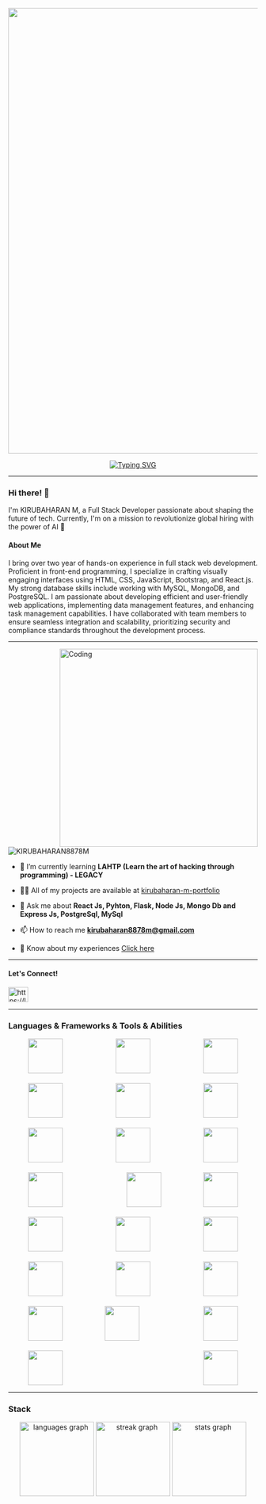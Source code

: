 
<!--
**KIRUBAHARAN8878M/KIRUBAHARAN8878M** is a ✨ _special_ ✨ repository because its `README.md` (this file) appears on your GitHub profile.

-->
 <p align="center">
  <img src="https://user-images.githubusercontent.com/74038190/213910845-af37a709-8995-40d6-be59-724526e3c3d7.gif" width="900">
</p>

<div align="center">
    <a href="https://git.io/typing-svg">
        <img src="https://readme-typing-svg.demolab.com?font=Fira+Code&size=35&pause=1000&center=true&vCenter=true&random=false&width=440&height=60&lines=%F0%9F%91%8B+Hi+I'm+KIRUBAHARAN +M;Full+Stack+Developer;Nice+to+meet+you" alt="Typing SVG" />
    </a>
</div>
<hr>

### Hi there! 👋

I'm KIRUBAHARAN M, a Full Stack Developer passionate about shaping the future of tech. Currently, I'm on a mission to revolutionize global hiring with the power of AI 🚀

#### About Me

I bring over two year of hands-on experience in full stack web development. Proficient in front-end programming, I specialize in crafting visually engaging interfaces using HTML, CSS, JavaScript, Bootstrap, and React.js. My strong database skills include working with MySQL, MongoDB, and PostgreSQL. I am passionate about developing efficient and user-friendly web applications, implementing data management features, and enhancing task management capabilities. I have collaborated with team members to ensure seamless integration and scalability, prioritizing security and compliance standards throughout the development process.
<hr>
<img align="right" alt="Coding" width="400" src="https://cdn.dribbble.com/users/1162077/screenshots/3848914/programmer.gif">
<p align="left"> <img src="https://komarev.com/ghpvc/?username=KIRUBAHARAN8878M&label=Profile%20views&color=0e75b6&style=flat" alt="KIRUBAHARAN8878M" /> </p>

- 🌱 I’m currently learning **LAHTP (Learn the art of hacking through programming) - LEGACY**

- 👨‍💻 All of my projects are available at [kirubaharan-m-portfolio](https://kirubaharan-m-portfolio.netlify.app)

- 💬 Ask me about **React Js, Pyhton, Flask, Node Js, Mongo Db and Express Js, PostgreSql, MySql**

- 📫 How to reach me **kirubaharan8878m@gmail.com**
- 📄 Know about my experiences [Click here ](https://drive.google.com/file/d/1jLGdMKprtJA5tVJ-XYxGeHizyu_SzUfT/view)
<hr>

#### Let's Connect!
<p align="left">
<a href="https://linkedin.com/in/kirubaharan-m-116b36234/" target="blank"><img align="center" src="https://raw.githubusercontent.com/rahuldkjain/github-profile-readme-generator/master/src/images/icons/Social/linked-in-alt.svg" alt="https://linkedin.com/in/kirubaharan-m-116b36234/" height="30" width="40" /></a>
</p>
<hr>

### Languages & Frameworks & Tools & Abilities

<p style="display: flex; justify-content: space-between; flex-wrap: wrap; gap: 20px; padding: 0 20px;">
  
 <img height="70" src="https://user-images.githubusercontent.com/25181517/192158954-f88b5814-d510-4564-b285-dff7d6400dad.png" style=" padding: 0 20px;">
  <img height="70" src="https://user-images.githubusercontent.com/25181517/183898674-75a4a1b1-f960-4ea9-abcb-637170a00a75.png" style=" padding: 0 20px;"> 
   <img height="70" src="https://user-images.githubusercontent.com/25181517/183898054-b3d693d4-dafb-4808-a509-bab54cf5de34.png" style=" padding: 0 20px;"> 
  <img height="70" src="https://user-images.githubusercontent.com/25181517/202896760-337261ed-ee92-4979-84c4-d4b829c7355d.png" style=" padding: 0 20px;">
  <img height="70" src="https://user-images.githubusercontent.com/25181517/189716630-fe6c084c-6c66-43af-aa49-64c8aea4a5c2.png" style=" padding: 0 20px;"> 
  <img height="70" src="https://user-images.githubusercontent.com/25181517/117447155-6a868a00-af3d-11eb-9cfe-245df15c9f3f.png" style=" padding: 0 20px;">
  <img height="70" src="https://user-images.githubusercontent.com/25181517/183890598-19a0ac2d-e88a-4005-a8df-1ee36782fde1.png" style=" padding: 0 20px;">
  <img height="70" src="https://user-images.githubusercontent.com/25181517/183897015-94a058a6-b86e-4e42-a37f-bf92061753e5.png" style=" padding: 0 20px;">
  <img height="70" src="https://user-images.githubusercontent.com/25181517/187896150-cc1dcb12-d490-445c-8e4d-1275cd2388d6.png" style=" padding: 0 20px;">
  <img height="70" src="https://user-images.githubusercontent.com/25181517/183859966-a3462d8d-1bc7-4880-b353-e2cbed900ed6.png" style=" padding: 0 20px;">
    <br>
   <img height="70" src="https://user-images.githubusercontent.com/25181517/183568594-85e280a7-0d7e-4d1a-9028-c8c2209e073c.png" style=" padding: 0 20px;"> 
  <img height="70" src="https://user-images.githubusercontent.com/25181517/192107858-fe19f043-c502-4009-8c47-476fc89718ad.png" style=" padding: 0 20px;">
  <img height="70" src="https://user-images.githubusercontent.com/25181517/183896128-ec99105a-ec1a-4d85-b08b-1aa1620b2046.png" style=" padding: 0 20px;">
  <img height="70" src="https://user-images.githubusercontent.com/25181517/117208740-bfb78400-adf5-11eb-97bb-09072b6bedfc.png" style=" padding: 0 20px;">
  <img height="70" src="https://user-images.githubusercontent.com/25181517/182884177-d48a8579-2cd0-447a-b9a6-ffc7cb02560e.png" style=" padding: 0 20px;">
   <img height="70" src="https://user-images.githubusercontent.com/25181517/183345125-9a7cd2e6-6ad6-436f-8490-44c903bef84c.png" style=" padding: 0 20px;">
   <img height="70" src="https://user-images.githubusercontent.com/25181517/192108372-f71d70ac-7ae6-4c0d-8395-51d8870c2ef0.png" style=" padding: 0 20px;">
   <img height="70" src="https://user-images.githubusercontent.com/25181517/192108374-8da61ba1-99ec-41d7-80b8-fb2f7c0a4948.png" style=" padding: 0 20px;">
   <img height="70" src="https://user-images.githubusercontent.com/25181517/192108376-c675d39b-90f6-4073-bde6-5a9291644657.png" style=" padding: 0 20px;"> 
   <img height="70" src="https://user-images.githubusercontent.com/25181517/192108891-d86b6220-e232-423a-bf5f-90903e6887c3.png" style=" padding: 0 20px;">
   <br>
   <img height="70" src="https://user-images.githubusercontent.com/25181517/192109061-e138ca71-337c-4019-8d42-4792fdaa7128.png" style=" padding: 0 20px;">
  <img height="70" src="https://user-images.githubusercontent.com/25181517/121401671-49102800-c959-11eb-9f6f-74d49a5e1774.png" style=" padding: 0 20px;">
  <img height="70" src="https://user-images.githubusercontent.com/25181517/183049794-a3dfaddd-22ee-4ffe-b0b4-549ccd4879f9.png" style=" padding: 0 20px;">
  
</p>

<hr>



### Stack

<div align="center">
  <img src="https://github-readme-stats.vercel.app/api/top-langs?username=KIRUBAHARAN8878M&locale=en&hide_title=false&layout=compact&card_width=320&langs_count=5&theme=blue-green&hide_border=false&order=2" height="150" alt="languages graph"  />
  <img src="https://streak-stats.demolab.com?user=KIRUBAHARAN8878M&locale=en&mode=daily&theme=blue-green&hide_border=false&border_radius=5&order=3" height="150" alt="streak graph"  />
  <img src="https://github-readme-stats.vercel.app/api?username=KIRUBAHARAN8878M&hide_title=false&hide_rank=true&show_icons=true&include_all_commits=true&count_private=true&disable_animations=false&theme=blue-green&locale=en&hide_border=false&order=1" height="150" alt="stats graph"  />
</div>







